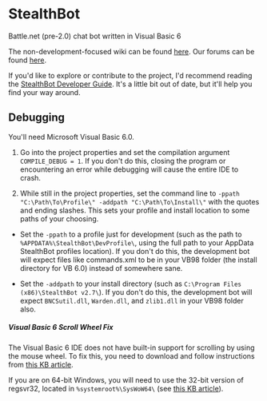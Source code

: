 # StealthBot
Battle.net (pre-2.0) chat bot written in Visual Basic 6

The non-development-focused wiki can be found [here](http://www.stealthbot.net/wiki/index.php?title=Main_Page). Our forums can be found [here](http://www.stealthbot.net/forum/index.php?/index).

If you'd like to explore or contribute to the project, I'd recommend reading the [StealthBot Developer Guide](https://github.com/stealthbot/StealthBot/blob/master/docs/StealthBot%20Developer%20Guide.pdf). It's a little bit out of date, but it'll help you find your way around.


## Debugging 
You'll need Microsoft Visual Basic 6.0. 

1. Go into the project properties and set the compilation argument `COMPILE_DEBUG = 1`. If you don't do this, closing the program or encountering an error while debugging will cause the entire IDE to crash.

2. While still in the project properties, set the command line to `-ppath "C:\Path\To\Profile\" -addpath "C:\Path\To\Install\"` with the quotes and ending slashes. This sets your profile and install location to some paths of your choosing.

 * Set the `-ppath` to a profile just for development (such as the path to  `%APPDATA%\StealthBot\DevProfile\`, using the full path to your AppData StealthBot profiles location). If you don't do this, the development bot will expect files like commands.xml to be in your VB98 folder (the install directory for VB 6.0) instead of somewhere sane.

 * Set the `-addpath` to your install directory (such as `C:\Program Files (x86)\StealthBot v2.7\`). If you don't do this, the development bot will expect `BNCSutil.dll`, `Warden.dll`, and `zlib1.dll` in your VB98 folder also.

##### Visual Basic 6 Scroll Wheel Fix
The Visual Basic 6 IDE does not have built-in support for scrolling by using the mouse wheel.
To fix this, you need to download and follow instructions from [this KB article](https://web.archive.org/web/20150312195640/https://support.microsoft.com/en-us/kb/837910).

If you are on 64-bit Windows, you will need to use the 32-bit version of regsvr32, located in `%systemroot%\SysWoW64\` (see [this KB article](https://support.microsoft.com/en-us/kb/249873)).
